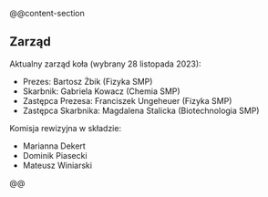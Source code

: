 @@content-section
## Zarząd

Aktualny zarząd koła (wybrany 28 listopada 2023):
 * Prezes: Bartosz Żbik (Fizyka SMP)
 * Skarbnik: Gabriela Kowacz (Chemia SMP)
 * Zastępca Prezesa: Franciszek Ungeheuer (Fizyka SMP)
 * Zastępca Skarbnika: Magdalena Stalicka (Biotechnologia SMP)

Komisja rewizyjna w składzie:
 * Marianna Dekert
 * Dominik Piasecki
 * Mateusz Winiarski

@@

